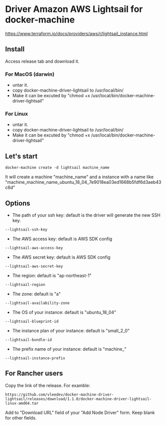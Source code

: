# Driver Amazon AWS Lightsail for docker-machine
https://www.terraform.io/docs/providers/aws/r/lightsail_instance.html
## Install
Access release tab and download it.
### For MacOS (darwin)
- untar it.
- copy docker-machine-driver-lightsail to /usr/local/bin/
- Make it can be excuted by "chmod +x /usr/local/bin/docker-machine-driver-lightsail"

### For Linux
- untar it.
- copy docker-machine-driver-lightsail to /usr/local/bin/
- Make it can be excuted by "chmod +x /usr/local/bin/docker-machine-driver-lightsail"
## Let's start
```
docker-machine create -d lightsail machine_name
```
It will create a machine "machine_name" and a instance with a name like "machine_machine_name_ubuntu_18_04_7e9018ea03ed1668b5fdf6d3aeb43c6d"
## Options
- The path of your ssh key: default is the driver will generate the new SSH key.
```
--lightsail-ssh-key
```
- The AWS access key: default is AWS SDK config
```
--lightsail-aws-access-key
```
- The AWS secret key: default is AWS SDK config
```
--lightsail-aws-secret-key
```
- The region: default is "ap-northeast-1"
```
--lightsail-region
```
- The zone: default is "a"
```
--lightsail-availability-zone
```
- The OS of your instance: default is "ubuntu_18_04"
```
--lightsail-blueprint-id
```
- The instance plan of your instance: default is "small_2_0"
```
--lightsail-bundle-id
```
- The prefix name of your instance: default is "machine_"
```
--lightsail-instance-prefix
```
## For Rancher users
Copy the link of the release.
For examble:
```
https://github.com/vleedev/docker-machine-driver-lightsail/releases/download/1.1.0/docker-machine-driver-lightsail-linux-amd64.tar
```
Add to "Download URL" field of your "Add Node Driver" form.
Keep blank for other fields.